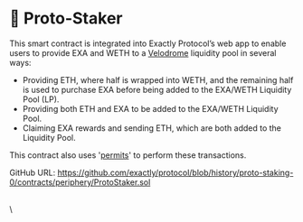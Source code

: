 # 🥩 Proto-Staker

This smart contract is integrated into Exactly Protocol’s web app to enable users to provide EXA and WETH to a [Velodrome](https://velodrome.finance/) liquidity pool in several ways:

* Providing ETH, where half is wrapped into WETH, and the remaining half is used to purchase EXA before being added to the EXA/WETH Liquidity Pool (LP).
* Providing both ETH and EXA to be added to the EXA/WETH Liquidity Pool.
* Claiming EXA rewards and sending ETH, which are both added to the Liquidity Pool.

This contract also uses '[permits](https://help.1inch.io/en/articles/5435386-permit-712-signed-token-approvals-and-how-they-work-on-1inch)' to perform these transactions.

GitHub URL: [https://github.com/exactly/protocol/blob/history/proto-staking-0/contracts/periphery/ProtoStaker.sol ](https://github.com/exactly/protocol/blob/history/proto-staking-0/contracts/periphery/ProtoStaker.sol)

\
\
